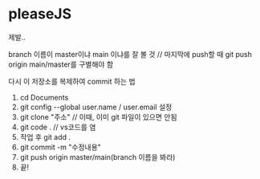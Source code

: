 # pleaseJS
제발..

branch 이름이 master이냐 main 이냐를 잘 볼 것
// 마지막에 push할 때 git push origin main/master를 구별해야 함

다시 이 저장소를 복제하여 commit 하는 법

1. cd Documents
2. git config --global user.name / user.email 설정
3. git clone "주소" // 이때, 이미 git 파일이 있으면 안됨
4. git code . // vs코드를 염
5. 작업 후 git add .
6. git commit -m "수정내용"
7. git push origin master/main(branch 이름을 봐라)
8. 끝!
